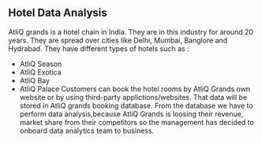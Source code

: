 ## Hotel Data Analysis
AtliQ grands is a hotel chain in India. They are in this industry for around 20 years. They are spread over cities like Delhi, Mumbai, Banglore and Hydrabad.
They have different types of hotels such as :
- AtliQ Season
- AtliQ Exotica
- AtliQ Bay
- AtliQ Palace
Customers can book the hotel rooms by AtliQ Grands own website or by using third-party applictions/websites. That data will be stored in AtliQ grands booking database. From the database we have to perform data analysis,because AtliQ Grands is loosing their revenue, market share from their competitors so the management has decided to onboard data analytics team to business. 
